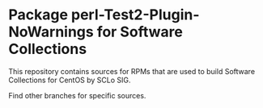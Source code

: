 # Package perl-Test2-Plugin-NoWarnings for Software Collections

This repository contains sources for RPMs that are used
to build Software Collections for CentOS by SCLo SIG.

Find other branches for specific sources.
